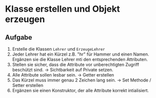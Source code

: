 # Klasse erstellen und Objekt erzeugen
## Aufgabe
1. Erstelle die Klassen `Lehrer` und `ErzeugeLehrer`
2. Jeder Lehrer hat ein Kürzel z.B. "hr" für Hammer und einen Namen. Ergänzen sie die Klasse Lehrer mti den entsprechenden Attributen.
3. Stellen sie sicher, dass die Attribute vor unberechtigten Zugriff beschützt sind. -> Sichtbarkeit auf Private setzen.
4. Alle Attribute sollen lesbar sein. -> Getter erstellen
5. Das Kürzel muss immer genau 2 Zeichen lang sein. -> Set Methode / Setter erstellen
6. Ergänzen sie einen Konstruktor, der alle Attribute korrekt intialisiert.
